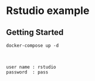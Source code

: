 # Rstudio example

## Getting Started

```
docker-compose up -d
```

<br>

```
user name : rstudio
password  : pass
```
